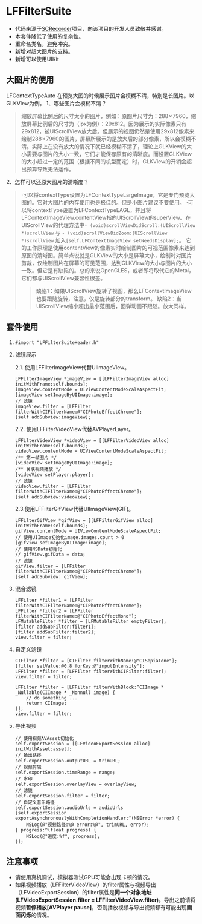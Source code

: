 # LFFilterSuite

* 代码来源于[SCRecorder](https://github.com/rFlex/SCRecorder)项目，向该项目的开发人员致敬并感谢。  
* 本套件降低了使用的复杂性。
* 重命名类名，避免冲突。
* 新增对超大图片的支持。
* 新增可以使用UIKit

## 大图片的使用
LFContextTypeAuto 在预览大图的时候展示图片会模糊不清，特别是长图片。以GLKView为例。
1、哪些图片会模糊不清？
> 缩放屏幕比例后的尺寸太小的图片，例如：原图片尺寸为：288 × 7960，缩放屏幕比例后的尺寸为（ipx为例）：29x812。因为展示的实际像素只有29x812，被UIScrollView放大后。但展示的视图仍然是使用29x812像素来绘制288 × 7960的图片，屏幕所展示的是放大后的部分像素，所以会模糊不清。实际上在没有放大的情况下就已经模糊不清了，理论上GLKView的大小需要与图片的大小一致，它们才能保存原有的清晰度。而设置GLKView的大小超过一定的范围（根据不同的机型而定）时，GLKView的开销会超出预算导致无法运作。

2、怎样可以还原大图片的清晰度？
> ·可以将contextType设置为LFContextTypeLargeImage，它是专门预览大图的。它对大图片的内存使用也是极佳的。但是小图片建议不要使用。
> ·可以将contextType设置为LFContextTypeEAGL，并且将LFContextImageView.contentView指向UIScrollView的superView。在UIScrollView的代理方法中`- (void)scrollViewDidScroll:(UIScrollView *)scrollView` 与 `- (void)scrollViewDidZoom:(UIScrollView *)scrollView` 加入`[self.LFContextImageView setNeedsDisplay];`。 它的工作原理是使用contentView的像素实时绘制图片的可视范围像素来达到原图的清晰图。简单点说就是GLKView的大小是屏幕大小，绘制时对图片剪裁，仅绘制图片在屏幕的可见范围，达到GLKView的大小与图片的大小一致。但它是有缺陷的。总的来说OpenGLES，或者即将取代它的Metal，它们都与UIScrollView兼容性很差。
> >缺陷1：如果UIScrollView旋转了视图，那么LFContextImageView也要跟随旋转，注意，仅是旋转部分的transform。
> >缺陷2：当UIScrollView缩小超出最小范围后，回弹动画不跟随。放大同样。



## 套件使用
1. `#import "LFFilterSuiteHeader.h"`
2. 滤镜展示

	2.1. 使用LFFilterImageView代替UIImageView。
	
	 ````
	 LFFilterImageView *imageView = [[LFFilterImageView alloc] initWithFrame:self.bounds];
	imageView.contentMode = UIViewContentModeScaleAspectFit;
	[imageView setImageByUIImage:image];
	// 滤镜
	imageView.filter = [LFFilter filterWithCIFilterName:@"CIPhotoEffectChrome"];
	[self addSubview:imageView];
	 ````
	2.2. 使用LFFilterVideoView代替AVPlayerLayer。
	
		
	 ````
	LFFilterVideoView *videoView = [[LFFilterVideoView alloc] initWithFrame:self.bounds];
	videoView.contentMode = UIViewContentModeScaleAspectFit;
	/** 第一帧图片 */
	[videoView setImageByUIImage:image];
	/** 关联视频播放 */
	[videoView setPlayer:player];
	// 滤镜
	videoView.filter = [LFFilter filterWithCIFilterName:@"CIPhotoEffectChrome"];
	[self addSubview:videoView];
	 ````
	 2.3.使用LFFilterGifView代替UIImageView(GIF)。
	 
	 ````
	 LFFilterGifView *gifView = [[LFFilterGifView alloc] initWithFrame:self.bounds];
	gifView.contentMode = UIViewContentModeScaleAspectFit;
	// 使用UIImage初始化image.images.count > 0
	[gifView setImageByUIImage:image];
	// 使用NSData初始化
	// gifView.gifData = data;
	// 滤镜
	gifView.filter = [LFFilter filterWithCIFilterName:@"CIPhotoEffectChrome"];
	[self addSubview: gifView];
	 ````
 
3. 混合滤镜
	
	````
	LFFilter *filter1 = [LFFilter filterWithCIFilterName:@"CIPhotoEffectChrome"];
	LFFilter *filter2 = [LFFilter filterWithCIFilterName:@"CIPhotoEffectMono"];
	LFMutableFilter *filter = [LFMutableFilter emptyFilter];
	[filter addSubFilter:filter1];
	[filter addSubFilter:filter2];
	view.filter = filter;
	````
	
4. 自定义滤镜
	
	````
	CIFilter *filter = [CIFilter filterWithName:@"CISepiaTone"];
	[filter setValue:@0.8 forKey:@"inputIntensity"];
	LFFilter *filter = [LFFilter filterWithCIFilter:filter];
	view.filter = filter;
	````
	
	````
	LFFilter *filter = [LFFilter filterWithBlock:^CIImage * _Nullable(CIImage * _Nonnull image) {
        // do something ...
        return CIImage;
    }];
	view.filter = filter;
	````
	
5. 导出视频

	````
	// 使用视频AVAsset初始化
	self.exportSession = [[LFVideoExportSession alloc] initWithAsset:asset];
	// 输出路径
	self.exportSession.outputURL = trimURL;
	// 视频剪辑
	self.exportSession.timeRange = range;
	// 水印
	self.exportSession.overlayView = overlayView;
	// 滤镜
	self.exportSession.filter = filter;
	// 自定义音乐路径
	self.exportSession.audioUrls = audioUrls
	[self.exportSession exportAsynchronouslyWithCompletionHandler:^(NSError *error) {
	    NSLog(@"视频路径:%@ error:%@", trimURL, error);
	} progress:^(float progress) {
	    NSLog(@"进度:%f", progress);
	}];
	````
	
## 注意事项
* 请使用真机调试，模拟器测试GPU可能会出现卡顿的情况。
* 如果视频播放（LFFilterVideoView）的filter属性与视频导出（LFVideoExportSession）的filter属性是**同一个对象地址(LFVideoExportSession.filter = LFFilterVideoView.filter)**。导出之前请将视频**暂停播放[AVPlayer pause]**，否则播放视频与导出视频都有可能出现**画面闪烁**的情况。
